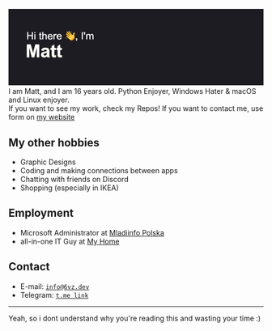 ![](./header.png)<br>
I am Matt, and I am 16 years old. Python Enjoyer, Windows Hater & macOS and Linux enjoyer.<br>If you want to see my work, check my Repos! If you want to contact me, use form on [my website](https://6vz.dev/)

## My other hobbies
- Graphic Designs
- Coding and making connections between apps
- Chatting with friends on Discord
- Shopping (especially in IKEA)

## Employment
- Microsoft Administrator at [Mladiinfo Polska](https://mladiinfo.pl)
- all-in-one IT Guy at [My Home](https://www.youtube.com/watch?v=2-rXuvb6Za0)

## Contact
- E-mail: [`info@6vz.dev`](mailto:info@6vz.dev)
- Telegram: [`t.me link`](https://t.me/mateuszpozimowemu)

---
Yeah, so i dont understand why you're reading this and wasting your time :)

